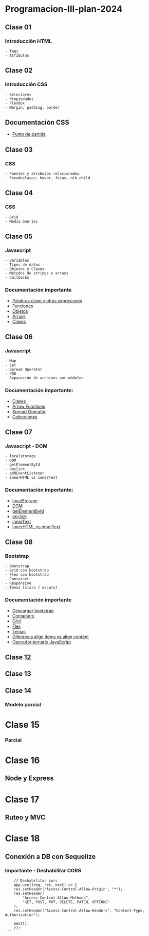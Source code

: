 # Programacion-III-plan-2024

## Clase 01

### Introducción HTML
    - Tags
    - Atributos

## Clase 02

### Introducción CSS
    - Selectores
    - Propiedades
    - Flexbox
    - Margin, padding, border 

## Documentación CSS

- [Punto de partida](https://developer.mozilla.org/es/docs/Learn/Getting_started_with_the_web/CSS_basics)


## Clase 03

### CSS
    - Fuentes y atributos relacionados
    - Pseudoclases: hover, focus, nth-child


## Clase 04

### CSS
    - Grid
    - Media Queries

## Clase 05

### Javascript
    - Variables
    - Tipos de datos
    - Objetos y Clases
    - Métodos de strings y arrays
    - Callbacks

### Documentación importante

- [Palabras clave y otras expresiones](https://developer.mozilla.org/es/docs/Web/JavaScript/Reference/Operators)
- [Funciones](https://developer.mozilla.org/es/docs/Web/JavaScript/Reference/Functions)
- [Objetos](https://developer.mozilla.org/es/docs/Web/JavaScript/Guide/Working_with_objects)
- [Arrays](https://developer.mozilla.org/es/docs/Web/JavaScript/Reference/Global_Objects/Array)
- [Clases](https://developer.mozilla.org/es/docs/Web/JavaScript/Reference/Classes)


## Clase 06

### Javascript
    - Map
    - Set
    - Spread Operator
    - POO
    - Separación de archivos por módulos

### Documentación importante:

- [Clases](https://developer.mozilla.org/es/docs/Web/JavaScript/Reference/Classes)
- [Arrow Functions](https://developer.mozilla.org/es/docs/Web/JavaScript/Reference/Functions/Arrow_functions)
- [Spread Operator](https://developer.mozilla.org/es/docs/Web/JavaScript/Reference/Operators/Spread_syntax)
- [Colecciones](https://developer.mozilla.org/es/docs/Web/JavaScript/Guide/Keyed_collections)

## Clase 07

### Javascript - DOM
    - localstorage
    - DOM
    - getElementById
    - onclick
    - addEventListener
    - innerHTML vs innerText

### Documentación importante:

- [localStorage](https://developer.mozilla.org/es/docs/Web/API/Window/localStorage)
- [DOM](https://developer.mozilla.org/es/docs/Glossary/DOM)
- [getElementById](https://developer.mozilla.org/es/docs/Web/API/Document/getElementById)
- [onclick](https://www.w3schools.com/jsref/event_onclick.asp)
- [innerText](https://developer.mozilla.org/en-US/docs/Web/API/HTMLElement/innerText)
- [innerHTML vs innerText](https://www.freecodecamp.org/news/innerhtml-vs-innertext-vs-textcontent/)

## Clase 08

### Bootstrap
    - Bootstrap
    - Grid con bootstrap
    - Flex con bootstrap
    - Container
    - Responsive
    - Temas (claro / oscuro)

### Documentación importante
- [Descargar bootstrap](https://getbootstrap.com/docs/5.3/getting-started/download/)
- [Containers](https://getbootstrap.com/docs/5.3/layout/containers/)
- [Grid](https://getbootstrap.com/docs/5.3/layout/grid/)
- [Flex](https://getbootstrap.com/docs/5.3/utilities/flex/)
- [Temas](https://getbootstrap.com/docs/5.3/customize/color-modes/#dark-mode)
- [Difenrecia align items vs align content](https://es.stackoverflow.com/questions/231406/flexbox-diferencia-align-items-y-align-content)
- [Operador ternario JavaScript](https://developer.mozilla.org/es/docs/Web/JavaScript/Reference/Operators/Conditional_operator)

## Clase 12 


## Clase 13


## Clase 14
### Modelo parcial

# Clase 15
### Parcial

# Clase 16
## Node y Express


# Clase 17
## Ruteo y MVC

# Clase 18
## Conexión a DB con Sequelize

### Importante - Deshabilitar CORS

````
    // Deshabilitar cors
    app.use((req, res, next) => {
    res.setHeader("Access-Control-Allow-Origin", "*");
    res.setHeader(
        "Access-Control-Allow-Methods",
        "GET, POST, PUT, DELETE, PATCH, OPTIONS"
    );
    res.setHeader("Access-Control-Allow-Headers", "Content-Type, Authorization");

    next();
    });
```
